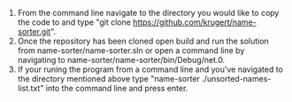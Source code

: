 1. From the command line navigate to the directory you would like to copy the code to and type "git clone https://github.com/krugert/name-sorter.git".
2. Once the repository has been cloned open build and run the solution from name-sorter/name-sorter.sln or open a command line by navigating to name-sorter/name-sorter/bin/Debug/net.0.
3. If your runing the program from a command line and you've navigated to the directory mentioned above type "name-sorter ./unsorted-names-list.txt" into the command line and press enter.

